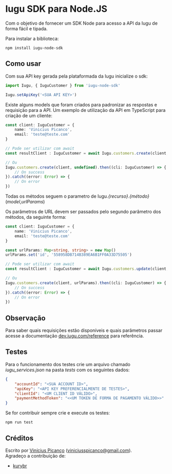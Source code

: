 # Iugu SDK para Node.JS

Com o objetivo de fornecer um SDK Node para acesso a API da Iugu de forma fácil e tipada.

Para instalar a biblioteca:

`npm install iugu-node-sdk`

## Como usar

Com sua API key gerada pela plataformada da Iugu inicialize o sdk:
```ts
import Iugu, { IuguCustomer } from 'iugu-node-sdk'

Iugu.setApiKey('<SUA API KEY>')
```
Existe alguns models que foram criados para padronizar as respostas e requisição para a API.
Um exemplo de utilização da API em TypeScript para criação de um cliente:
```ts
const client: IuguCustomer = {
    name: 'Vinicius Picanco',
    email: 'teste@teste.com'
}

// Pode ser utilizar com await
const resultClient : IuguCustomer = await Iugu.customers.create(client, undefined)

// Ou
Iugu.customers.create(client, undefined).then((cli: IuguCustomer) => {
    // On success
}).catch((error: Error) => {
    // On error
})
```

Todas os métodos seguem o parametro de Iugu._{recurso}_._{método}_(_model_,_urlParams_)

Os parâmetros de URL devem ser passados pelo segundo parâmetro dos métodos, da seguinte forma:

```ts
const client: IuguCustomer = {
    name: 'Vinicius Picanco',
    email: 'teste@teste.com'
}

const urlParams: Map<string, string> = new Map()
urlParams.set('id', '558958DB714B389EA6B1FF0A33D75505')

// Pode ser utilizar com await
const resultClient : IuguCustomer = await Iugu.customers.update(client, urlParams)

// Ou
Iugu.customers.create(client, urlParams).then((cli: IuguCustomer) => {
    // On success
}).catch((error: Error) => {
    // On error
})
```

## Observação
Para saber quais requisições estão disponíveis e quais parâmetros passar acesse a documentação [dev.iugu.com/reference](https://dev.iugu.com/reference) para referência.

## Testes
Para o funcionamento dos testes crie um arquivo chamado _iugu\_services.json_ na pasta _tests_ com os seguintes dados:

```json
{
    "accountId": "<SUA ACCOUNT ID>",
    "apiKey": "<API KEY PREFERENCIALMENTE DE TESTES>",
    "clientId": "<UM CLIENT ID VÁLIDO>",
    "paymentMethodToken": "<<UM TOKEN DE FORMA DE PAGAMENTO VÁLIDO>>"
}
```

Se for contribuir sempre crie e execute os testes:

`npm run test`


## Créditos

Escrito por [Vinícius Picanço](https://github.com/V1pi) (viniciusspicanco@gmail.com).<br>
Agradeço a contribuição de:
- [kurybr](https://github.com/kurybr)